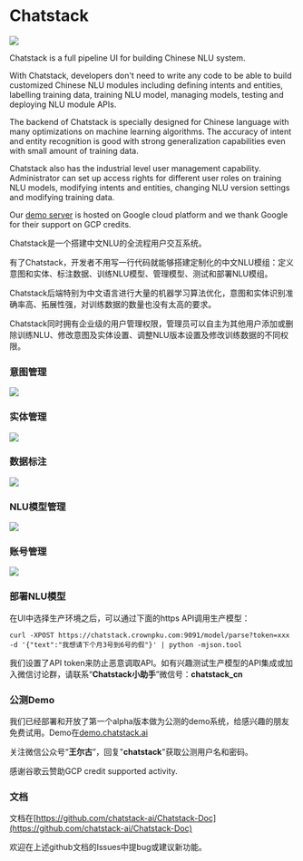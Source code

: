 
# Chatstack

![](http://www.crownpku.com/images/201908/login.png)

Chatstack is a full pipeline UI for building Chinese NLU system.

With Chatstack, developers don't need to write any code to be able to build customized Chinese NLU modules including defining intents and entities, labelling training data, training NLU model, managing models, testing and deploying NLU module APIs.

The backend of Chatstack is specially designed for Chinese language with many optimizations on machine learning algorithms. The accuracy of intent and entity recognition is good with strong generalization capabilities even with small amount of training data.

Chatstack also has the industrial level user management capability. Administrator can set up access rights for different user roles on training NLU models, modifying intents and entities, changing NLU version settings and modifying training data.

Our [demo server](http://demo.chatstack.ai) is hosted on Google cloud platform and we thank Google for their support on GCP credits. 

Chatstack是一个搭建中文NLU的全流程用户交互系统。

有了Chatstack，开发者不用写一行代码就能够搭建定制化的中文NLU模组：定义意图和实体、标注数据、训练NLU模型、管理模型、测试和部署NLU模组。

Chatstack后端特别为中文语言进行大量的机器学习算法优化，意图和实体识别准确率高、拓展性强，对训练数据的数量也没有太高的要求。

Chatstack同时拥有企业级的用户管理权限，管理员可以自主为其他用户添加或删除训练NLU、修改意图及实体设置、调整NLU版本设置及修改训练数据的不同权限。

### 意图管理

![](http://www.crownpku.com/images/201908/intent.png)

### 实体管理

![](http://www.crownpku.com/images/201908/entity.png)

### 数据标注

![](http://www.crownpku.com/images/201908/label.png)

### NLU模型管理

![](http://www.crownpku.com/images/201908/model.png)

### 账号管理

![](http://www.crownpku.com/images/201908/account.png)

### 部署NLU模型

在UI中选择生产环境之后，可以通过下面的https API调用生产模型：


```
curl -XPOST https://chatstack.crownpku.com:9091/model/parse?token=xxx -d '{"text":"我想请下个月3号到6号的假"}' | python -mjson.tool
```

我们设置了API token来防止恶意调取API。如有兴趣测试生产模型的API集成或加入微信讨论群，请联系“**Chatstack小助手**”微信号：**chatstack_cn**



### 公测Demo

我们已经部署和开放了第一个alpha版本做为公测的demo系统，给感兴趣的朋友免费试用。Demo在[demo.chatstack.ai](http://demo.chatstack.ai)

关注微信公众号“**王尔古**”，回复"**chatstack**"获取公测用户名和密码。

感谢谷歌云赞助GCP credit supported activity.

### 文档

文档在[https://github.com/chatstack-ai/Chatstack-Doc](https://github.com/chatstack-ai/Chatstack-Doc)

欢迎在上述github文档的Issues中提bug或建议新功能。


